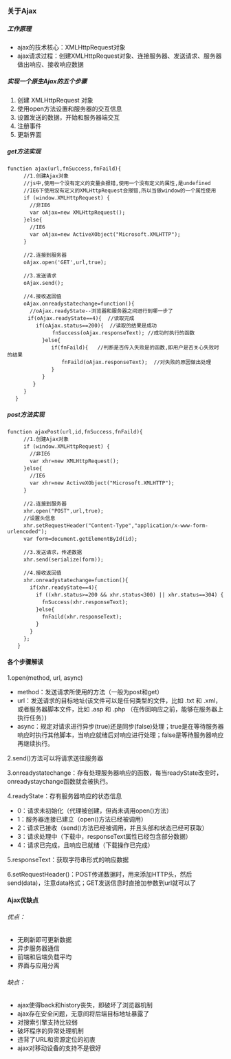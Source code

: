 ### 关于Ajax
##### 工作原理
- ajax的技术核心：XMLHttpRequest对象
- ajax请求过程：创建XMLHttpRequest对象、连接服务器、发送请求、服务器做出响应、接收响应数据

##### 实现一个原生Ajax的五个步骤
1. 创建 XMLHttpRequest 对象
2. 使用open方法设置和服务器的交互信息
3. 设置发送的数据，开始和服务器端交互
4. 注册事件
5. 更新界面


##### get方法实现
	function ajax(url,fnSuccess,fnFaild){
	  　　//1.创建Ajax对象
	  　　//js中,使用一个没有定义的变量会报错,使用一个没有定义的属性,是undefined
	  　　//IE6下使用没有定义的XMLHttpRequest会报错,所以当做window的一个属性使用
	  　　if (window.XMLHttpRequest) {
	    　　//非IE6
	    　　var oAjax=new XMLHttpRequest();
	  　　}else{
	    　　//IE6
	    　　var oAjax=new ActiveXObject("Microsoft.XMLHTTP");
	  　　}
	
	  　　//2.连接到服务器
	  　　oAjax.open('GET',url,true);
	
	  　　//3.发送请求
	  　　oAjax.send();
		
	  　　//4.接收返回值
	  　　oAjax.onreadystatechange=function(){
	    　　//oAjax.readyState--浏览器和服务器之间进行到哪一步了
	    　 if(oAjax.readyState==4){  //读取完成
	      　　if(oAjax.status==200){  //读取的结果是成功
	        　　　　fnSuccess(oAjax.responseText); //成功时执行的函数
	      　　  }else{
	        　　   if(fnFaild){   //判断是否传入失败是的函数,即用户是否关心失败时的结果
	          　　　　 fnFaild(oAjax.responseText);  //对失败的原因做出处理
	        　　   }
	      　　  }
	    　　 }
	  　　}
	　 }

##### post方法实现
	function ajaxPost(url,id,fnSuccess,fnFaild){
	  　　//1.创建Ajax对象
	 　　 if (window.XMLHttpRequest) {
	    　　//非IE6
	    　　var xhr=new XMLHttpRequest();
	  　　}else{
	    　　//IE6
	   　　 var xhr=new ActiveXObject("Microsoft.XMLHTTP");
	 　　 }

	  　　//2.连接到服务器
	  　　xhr.open("POST",url,true);
	  　　//设置头信息
	  　　xhr.setRequestHeader("Content-Type","application/x-www-form-urlencoded");
	  　　var form=document.getElementById(id);

	  　　//3.发送请求，传递数据
	  　　xhr.send(serialize(form));

	  　　//4.接收返回值
	  　　xhr.onreadystatechange=function(){
	    　　if(xhr.readyState==4){
	      　　if ((xhr.status>=200 && xhr.status<300) || xhr.status==304) {
	        　　fnSuccess(xhr.responseText);
	     　　 }else{
	        　　fnFaild(xhr.responseText);
	      　　}
	    　　}
	  　　};
	　　}


#### 各个步骤解读
1.open(method, url, async)

- method：发送请求所使用的方法（一般为post和get）
- url：发送请求的目标地址(该文件可以是任何类型的文件，比如 .txt 和 .xml，或者服务器脚本文件，比如 .asp 和 .php （在传回响应之前，能够在服务器上执行任务）)
- async：规定对请求进行异步(true)还是同步(false)处理；true是在等待服务器响应时执行其他脚本，当响应就绪后对响应进行处理；false是等待服务器响应再继续执行。

2.send()方法可以将请求送往服务器

3.onreadystatechange：存有处理服务器响应的函数，每当readyState改变时，onreadystaychange函数就会被执行。

4.readyState：存有服务器响应的状态信息

- 0：请求未初始化（代理被创建，但尚未调用open()方法）
- 1：服务器连接已建立（open()方法已经被调用）
- 2：请求已接收（send()方法已经被调用，并且头部和状态已经可获取）
- 3：请求处理中（下载中，responseText属性已经包含部分数据）
- 4：请求已完成，且响应已就绪（下载操作已完成）

5.responseText：获取字符串形式的响应数据

6.setRequestHeader()：POST传递数据时，用来添加HTTP头，然后send(data)，注意data格式；GET发送信息时直接加参数到url就可以了


#### Ajax优缺点
###### 优点：
- 无刷新即可更新数据
- 异步服务器通信
- 前端和后端负载平均
- 界面与应用分离

###### 缺点：
- ajax使得back和history丧失，即破坏了浏览器机制
- ajax存在安全问题，无意间将后端目标地址暴露了
- 对搜索引擎支持比较弱
- 破坏程序的异常处理机制
- 违背了URL和资源定位的初衷
- ajax对移动设备的支持不是很好

